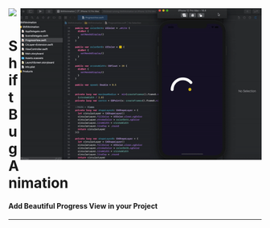 <img src="https://github.com/jwd-ali/TidalTestProject/blob/master/images/header/header.png">
<img align="right" src="https://github.com/jwd-ali/ShiftAnimation/blob/main/Images/ezgif.com-gif-maker.gif" width="480" />
<p><h1 align="left">Shift Bug Animation</h1></p>

<p><h4>Add Beautiful Progress View in your Project</h4></p>

___

<p> 
